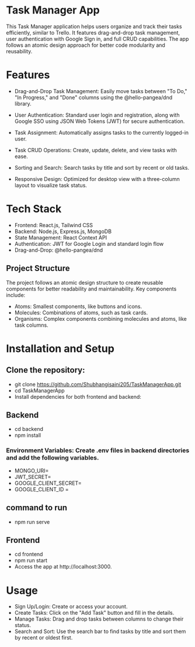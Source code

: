 # Task Manager App

This Task Manager application helps users organize and track their tasks efficiently, similar to Trello. It features drag-and-drop task management, user authentication with Google Sign in, and full CRUD capabilities. The app follows an atomic design approach for better code modularity and reusability.

# Features
* Drag-and-Drop Task Management: Easily move tasks between "To Do," "In Progress," and "Done" columns using the @hello-pangea/dnd library.

* User Authentication: Standard user login and registration, along with Google SSO using JSON Web Tokens (JWT) for secure authentication.

* Task Assignment: Automatically assigns tasks to the currently logged-in user.

* Task CRUD Operations: Create, update, delete, and view tasks with ease.

* Sorting and Search: Search tasks by title and sort by recent or old tasks.

* Responsive Design: Optimized for desktop view with a three-column layout to visualize task status.

# Tech Stack
* Frontend: React.js, Tailwind CSS
* Backend: Node.js, Express.js, MongoDB
* State Management: React Context API
* Authentication: JWT for Google Login and standard login flow
* Drag-and-Drop: @hello-pangea/dnd

## Project Structure
The project follows an atomic design structure to create reusable components for better readability and maintainability. Key components include:

* Atoms: Smallest components, like buttons and icons.
* Molecules: Combinations of atoms, such as task cards.
* Organisms: Complex components combining molecules and atoms, like task columns.

# Installation and Setup
## Clone the repository:
* git clone https://github.com/Shubhangisaini205/TaskManagerApp.git
* cd TaskManagerApp
* Install dependencies for both frontend and backend:


## Backend
* cd backend
* npm install

### Environment Variables: Create .env files in backend directories and add the following variables.
* MONGO_URI=<MongoDB connection string>
* JWT_SECRET=<Your JWT secret>
* GOOGLE_CLIENT_SECRET=<Your Google client secret>
* GOOGLE_CLIENT_ID =<Your Google Client Id>

## command to run
* npm run serve


## Frontend
* cd frontend
* npm run start
* Access the app at http://localhost:3000.

# Usage
* Sign Up/Login: Create or access your account.
* Create Tasks: Click on the "Add Task" button and fill in the details.
* Manage Tasks: Drag and drop tasks between columns to change their status.
* Search and Sort: Use the search bar to find tasks by title and sort them by recent or oldest first.
